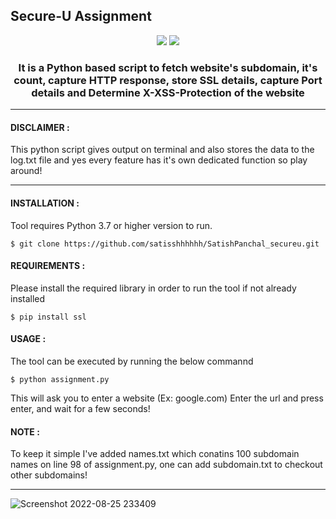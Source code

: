 ## Secure-U Assignment

<p align="center">
<img src=https://img.shields.io/badge/Made%20with-Python-blue>
<img src=https://img.shields.io/badge/Python-3.7-green>
</p>

<p align="center">
    <h3 align="center"> It is a Python based script to fetch website's subdomain, it's count, capture HTTP response, store SSL details, capture Port details and Determine X-XSS-Protection of the website</h3>
</p>

***
#### DISCLAIMER :

This python script gives output on terminal and also stores the data to the log.txt file and yes every feature has it's own dedicated function so play around!
***
#### INSTALLATION :
Tool requires Python 3.7 or higher version to run.
```
$ git clone https://github.com/satisshhhhhh/SatishPanchal_secureu.git
```
#### REQUIREMENTS :
Please install the required library in order to run the tool if not already installed
```
$ pip install ssl
```
#### USAGE :
The tool can be executed by running the below commannd
```
$ python assignment.py
```
This will ask you to enter a website (Ex: google.com)
Enter the url and press enter, and wait for a few seconds!
#### NOTE :
To keep it simple I've added names.txt which conatins 100 subdomain names on line 98 of assignment.py, one can add subdomain.txt to checkout other subdomains!
***
![Screenshot 2022-08-25 233409](https://user-images.githubusercontent.com/58567211/186737374-00f935ee-9ec3-433e-ab1d-7722edb2243f.png)
